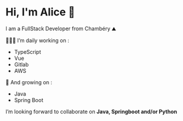 # Hi, I'm Alice  👋

I am a FullStack Developer from Chambéry ⛰️

👩🏻‍💻 I’m daily working on :
- TypeScript
- Vue
- Gitlab
- AWS

🌱 And growing on :
- Java
- Spring Boot

I’m looking forward to collaborate on **Java, Springboot and/or Python**